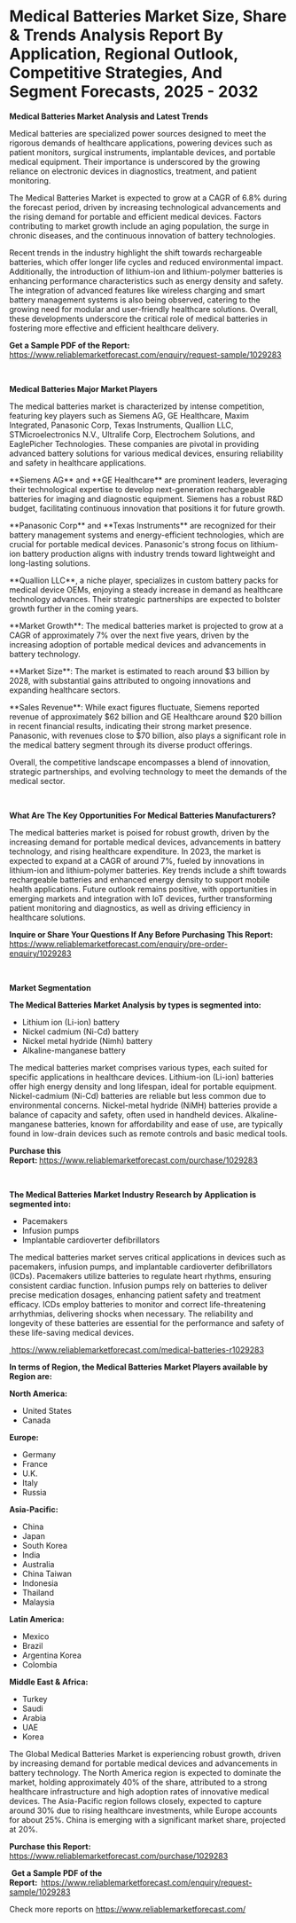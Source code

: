 <p><h1>Medical Batteries Market Size, Share & Trends Analysis Report By Application, Regional Outlook, Competitive Strategies, And Segment Forecasts, 2025 - 2032</h1></p><p><strong>Medical Batteries Market Analysis and Latest Trends</strong></p>
<p><p>Medical batteries are specialized power sources designed to meet the rigorous demands of healthcare applications, powering devices such as patient monitors, surgical instruments, implantable devices, and portable medical equipment. Their importance is underscored by the growing reliance on electronic devices in diagnostics, treatment, and patient monitoring.</p><p>The Medical Batteries Market is expected to grow at a CAGR of 6.8% during the forecast period, driven by increasing technological advancements and the rising demand for portable and efficient medical devices. Factors contributing to market growth include an aging population, the surge in chronic diseases, and the continuous innovation of battery technologies.</p><p>Recent trends in the industry highlight the shift towards rechargeable batteries, which offer longer life cycles and reduced environmental impact. Additionally, the introduction of lithium-ion and lithium-polymer batteries is enhancing performance characteristics such as energy density and safety. The integration of advanced features like wireless charging and smart battery management systems is also being observed, catering to the growing need for modular and user-friendly healthcare solutions. Overall, these developments underscore the critical role of medical batteries in fostering more effective and efficient healthcare delivery.</p></p>
<p><strong>Get a Sample PDF of the Report:&nbsp;</strong> <a href="https://www.reliablemarketforecast.com/enquiry/request-sample/1029283?utm_campaign=3275&utm_medium=2&utm_source=Github&utm_content=ia&utm_term=21032025&utm_id=medical-batteries">https://www.reliablemarketforecast.com/enquiry/request-sample/1029283</a></p>
<p>&nbsp;</p>
<p><strong>Medical Batteries Major Market Players</strong></p>
<p><p>The medical batteries market is characterized by intense competition, featuring key players such as Siemens AG, GE Healthcare, Maxim Integrated, Panasonic Corp, Texas Instruments, Quallion LLC, STMicroelectronics N.V., Ultralife Corp, Electrochem Solutions, and EaglePicher Technologies. These companies are pivotal in providing advanced battery solutions for various medical devices, ensuring reliability and safety in healthcare applications.</p><p>**Siemens AG** and **GE Healthcare** are prominent leaders, leveraging their technological expertise to develop next-generation rechargeable batteries for imaging and diagnostic equipment. Siemens has a robust R&D budget, facilitating continuous innovation that positions it for future growth.</p><p>**Panasonic Corp** and **Texas Instruments** are recognized for their battery management systems and energy-efficient technologies, which are crucial for portable medical devices. Panasonic's strong focus on lithium-ion battery production aligns with industry trends toward lightweight and long-lasting solutions.</p><p>**Quallion LLC**, a niche player, specializes in custom battery packs for medical device OEMs, enjoying a steady increase in demand as healthcare technology advances. Their strategic partnerships are expected to bolster growth further in the coming years.</p><p>**Market Growth**: The medical batteries market is projected to grow at a CAGR of approximately 7% over the next five years, driven by the increasing adoption of portable medical devices and advancements in battery technology.</p><p>**Market Size**: The market is estimated to reach around $3 billion by 2028, with substantial gains attributed to ongoing innovations and expanding healthcare sectors.</p><p>**Sales Revenue**: While exact figures fluctuate, Siemens reported revenue of approximately $62 billion and GE Healthcare around $20 billion in recent financial results, indicating their strong market presence. Panasonic, with revenues close to $70 billion, also plays a significant role in the medical battery segment through its diverse product offerings. </p><p>Overall, the competitive landscape encompasses a blend of innovation, strategic partnerships, and evolving technology to meet the demands of the medical sector.</p></p>
<p>&nbsp;</p>
<p><strong>What Are The Key Opportunities For Medical Batteries Manufacturers?</strong></p>
<p><p>The medical batteries market is poised for robust growth, driven by the increasing demand for portable medical devices, advancements in battery technology, and rising healthcare expenditure. In 2023, the market is expected to expand at a CAGR of around 7%, fueled by innovations in lithium-ion and lithium-polymer batteries. Key trends include a shift towards rechargeable batteries and enhanced energy density to support mobile health applications. Future outlook remains positive, with opportunities in emerging markets and integration with IoT devices, further transforming patient monitoring and diagnostics, as well as driving efficiency in healthcare solutions.</p></p>
<p><strong>Inquire or Share Your Questions If Any Before Purchasing This Report:</strong> <a href="https://www.reliablemarketforecast.com/enquiry/pre-order-enquiry/1029283?utm_campaign=3275&utm_medium=2&utm_source=Github&utm_content=ia&utm_term=21032025&utm_id=medical-batteries">https://www.reliablemarketforecast.com/enquiry/pre-order-enquiry/1029283</a></p>
<p>&nbsp;</p>
<p><strong>Market Segmentation</strong></p>
<p><strong>The Medical Batteries Market Analysis by types is segmented into:</strong></p>
<p><ul><li>Lithium ion (Li-ion) battery</li><li>Nickel cadmium (Ni-Cd) battery</li><li>Nickel metal hydride (Nimh) battery</li><li>Alkaline-manganese battery</li></ul></p>
<p><p>The medical batteries market comprises various types, each suited for specific applications in healthcare devices. Lithium-ion (Li-ion) batteries offer high energy density and long lifespan, ideal for portable equipment. Nickel-cadmium (Ni-Cd) batteries are reliable but less common due to environmental concerns. Nickel-metal hydride (NiMH) batteries provide a balance of capacity and safety, often used in handheld devices. Alkaline-manganese batteries, known for affordability and ease of use, are typically found in low-drain devices such as remote controls and basic medical tools.</p></p>
<p><strong>Purchase this Report:&nbsp;</strong><a href="https://www.reliablemarketforecast.com/purchase/1029283?utm_campaign=3275&utm_medium=2&utm_source=Github&utm_content=ia&utm_term=21032025&utm_id=medical-batteries">https://www.reliablemarketforecast.com/purchase/1029283</a></p>
<p>&nbsp;</p>
<p><strong>The Medical Batteries Market Industry Research by Application is segmented into:</strong></p>
<p><ul><li>Pacemakers</li><li>Infusion pumps</li><li>Implantable cardioverter defibrillators</li></ul></p>
<p><p>The medical batteries market serves critical applications in devices such as pacemakers, infusion pumps, and implantable cardioverter defibrillators (ICDs). Pacemakers utilize batteries to regulate heart rhythms, ensuring consistent cardiac function. Infusion pumps rely on batteries to deliver precise medication dosages, enhancing patient safety and treatment efficacy. ICDs employ batteries to monitor and correct life-threatening arrhythmias, delivering shocks when necessary. The reliability and longevity of these batteries are essential for the performance and safety of these life-saving medical devices.</p></p>
<p><a href="https://www.reliablemarketforecast.com/medical-batteries-r1029283?utm_campaign=3275&utm_medium=2&utm_source=Github&utm_content=ia&utm_term=21032025&utm_id=medical-batteries">&nbsp;https://www.reliablemarketforecast.com/medical-batteries-r1029283</a></p>
<p><strong>In terms of Region, the Medical Batteries Market Players available by Region are:</strong></p>
<p>
    <p> <strong> North America: </strong>
        <ul>
            <li>United States</li>
            <li>Canada</li>
        </ul>
        </p> 
    <p> <strong> Europe: </strong>
        <ul>
            <li>Germany</li>
            <li>France</li>
            <li>U.K.</li>
            <li>Italy</li>
            <li>Russia</li>
        </ul>
        </p> 
    <p> <strong> Asia-Pacific: </strong>
        <ul>
            <li>China</li>
            <li>Japan</li>
            <li>South Korea</li>
            <li>India</li>
            <li>Australia</li>
            <li>China Taiwan</li>
            <li>Indonesia</li>
            <li>Thailand</li>
            <li>Malaysia</li>
        </ul>
        </p> 
    <p> <strong> Latin America: </strong>
        <ul>
            <li>Mexico</li>
            <li>Brazil</li>
            <li>Argentina Korea</li>
            <li>Colombia</li>
        </ul>
        </p> 
    <p> <strong> Middle East & Africa: </strong>
        <ul>
            <li>Turkey</li>
            <li>Saudi</li>
            <li>Arabia</li>
            <li>UAE</li>
            <li>Korea</li>
        </ul>
    </p>
    </p>
<p><p>The Global Medical Batteries Market is experiencing robust growth, driven by increasing demand for portable medical devices and advancements in battery technology. The North America region is expected to dominate the market, holding approximately 40% of the share, attributed to a strong healthcare infrastructure and high adoption rates of innovative medical devices. The Asia-Pacific region follows closely, expected to capture around 30% due to rising healthcare investments, while Europe accounts for about 25%. China is emerging with a significant market share, projected at 20%.</p></p>
<p><strong>Purchase this Report: </strong><a href="https://www.reliablemarketforecast.com/purchase/1029283?utm_campaign=3275&utm_medium=2&utm_source=Github&utm_content=ia&utm_term=21032025&utm_id=medical-batteries">https://www.reliablemarketforecast.com/purchase/1029283</a></p>
<p>&nbsp;<strong>Get a Sample PDF of the Report:&nbsp;&nbsp;</strong><a href="https://www.reliablemarketforecast.com/enquiry/request-sample/1029283?utm_campaign=3275&utm_medium=2&utm_source=Github&utm_content=ia&utm_term=21032025&utm_id=medical-batteries">https://www.reliablemarketforecast.com/enquiry/request-sample/1029283</a></p>
<p><strong></strong></p>
<p>Check more reports on <a href="https://www.reliablemarketforecast.com/?utm_campaign=3275&utm_medium=2&utm_source=Github&utm_content=ia&utm_term=21032025&utm_id=medical-batteries">https://www.reliablemarketforecast.com/</a></p>